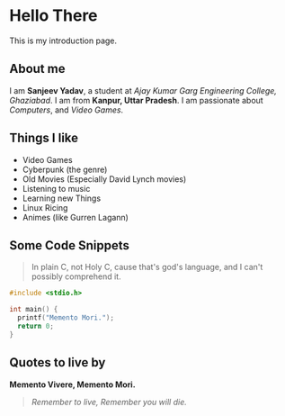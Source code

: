 # Hello There

This is my introduction page.

## About me

I am **Sanjeev Yadav**, a student at *Ajay Kumar Garg Engineering College, Ghaziabad*. I am from **Kanpur, Uttar Pradesh**. I am passionate about *Computers*, and *Video Games*.

## Things I like

- Video Games
- Cyberpunk (the genre)
- Old Movies (Especially David Lynch movies)
- Listening to music
- Learning new Things
- Linux Ricing
- Animes (like Gurren Lagann)

## Some Code Snippets

> In plain C, not Holy C, cause that's god's language, and I can't possibly comprehend it.

```C
#include <stdio.h>

int main() {
  printf("Memento Mori.");
  return 0;
}

```

## Quotes to live by

 **Memento Vivere, Memento Mori.**

> *Remember to live, Remember you will die.*
